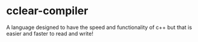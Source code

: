 # cclear-compiler
A language designed to have the speed and functionality of c++ but that is easier and faster to read and write!
